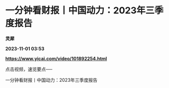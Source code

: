 # 一分钟看财报丨中国动力：2023年三季度报告
**灵犀**

**2023-11-01 03:53**

**https://www.yicai.com/video/101892254.html**

点击视频，速览要点──

一分钟看财报丨中国动力：2023年三季度报告